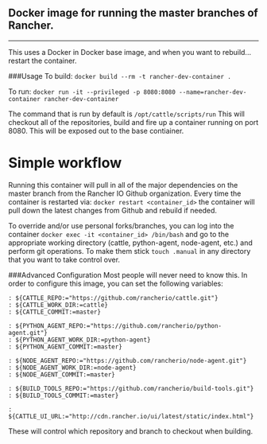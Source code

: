 ## Docker image for running the master branches of Rancher.
-----------
This uses a Docker in Docker base image, and when you want to rebuild... restart the container.

###Usage
To build:
`docker build --rm -t rancher-dev-container .`

To run:
`docker run -it --privileged -p 8080:8080 --name=rancher-dev-container rancher-dev-container`

The command that is run by default is `/opt/cattle/scripts/run`
This will checkout all of the repositories, build and fire up a container running on port 8080. This will be exposed out to the base contiainer.

# Simple workflow
Running this container will pull in all of the major dependencies on the master branch from the Rancher IO Github organization. Every time the container is restarted via:
`docker restart <container_id>` the container will pull down the latest changes from Github and rebuild if needed.

To override and/or use personal forks/branches, you can log into the container `docker exec -it <container_id> /bin/bash` and go to the appropriate working directory (cattle, python-agent, node-agent, etc.) and perform git operations. To make them stick `touch .manual` in any directory that you want to take control over.


###Advanced Configuration
Most people will never need to know this. In order to configure this image, you can set the following variables:

```
: ${CATTLE_REPO:="https://github.com/rancherio/cattle.git"}
: ${CATTLE_WORK_DIR:=cattle}
: ${CATTLE_COMMIT:=master}

: ${PYTHON_AGENT_REPO:="https://github.com/rancherio/python-agent.git"}
: ${PYTHON_AGENT_WORK_DIR:=python-agent}
: ${PYTHON_AGENT_COMMIT:=master}

: ${NODE_AGENT_REPO:="https://github.com/rancherio/node-agent.git"}
: ${NODE_AGENT_WORK_DIR:=node-agent}
: ${NODE_AGENT_COMMIT:=master}

: ${BUILD_TOOLS_REPO:="https://github.com/rancherio/build-tools.git"}
: ${BUILD_TOOLS_COMMIT:=master}

: ${CATTLE_UI_URL:="http://cdn.rancher.io/ui/latest/static/index.html"}
```

These will control which repository and branch to checkout when building.
